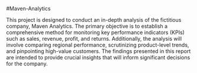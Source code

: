 #Maven-Analytics

This project is designed to conduct an in-depth analysis of the fictitious company, Maven Analytics. The primary objective is to establish a comprehensive method for monitoring key performance indicators (KPIs) such as sales, revenue, profit, and returns. Additionally, the analysis will involve comparing regional performance, scrutinizing product-level trends, and pinpointing high-value customers. The findings presented in this report are intended to provide crucial insights that will inform significant decisions for the company.
